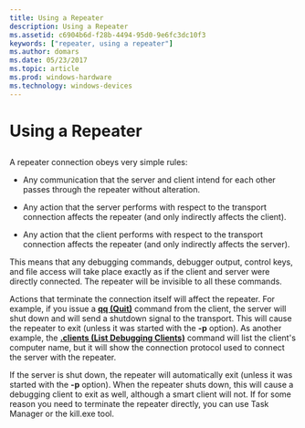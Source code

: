 ```yaml
---
title: Using a Repeater
description: Using a Repeater
ms.assetid: c6904b6d-f28b-4494-95d0-9e6fc3dc10f3
keywords: ["repeater, using a repeater"]
ms.author: domars
ms.date: 05/23/2017
ms.topic: article
ms.prod: windows-hardware
ms.technology: windows-devices
---
```


# Using a Repeater


## <span id="ddk_using_a_repeater_dbg"></span><span id="DDK_USING_A_REPEATER_DBG"></span>


A repeater connection obeys very simple rules:

-   Any communication that the server and client intend for each other passes through the repeater without alteration.

-   Any action that the server performs with respect to the transport connection affects the repeater (and only indirectly affects the client).

-   Any action that the client performs with respect to the transport connection affects the repeater (and only indirectly affects the server).

This means that any debugging commands, debugger output, control keys, and file access will take place exactly as if the client and server were directly connected. The repeater will be invisible to all these commands.

Actions that terminate the connection itself will affect the repeater. For example, if you issue a [**qq (Quit)**](q--qq--quit-.md) command from the client, the server will shut down and will send a shutdown signal to the transport. This will cause the repeater to exit (unless it was started with the **-p** option). As another example, the [**.clients (List Debugging Clients)**](-clients--list-debugging-clients-.md) command will list the client's computer name, but it will show the connection protocol used to connect the server with the repeater.

If the server is shut down, the repeater will automatically exit (unless it was started with the **-p** option). When the repeater shuts down, this will cause a debugging client to exit as well, although a smart client will not. If for some reason you need to terminate the repeater directly, you can use Task Manager or the kill.exe tool.

 

 





